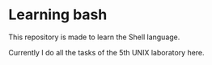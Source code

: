 # Learning bash
This repository is made to learn the Shell language.

Currently I do all the tasks of the 5th UNIX laboratory here.
